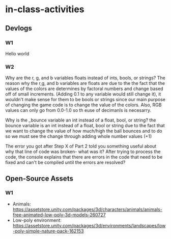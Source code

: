 # in-class-activities
## Devlogs
### W1
Hello world

### W2
Why are the r, g, and b variables floats instead of ints, bools, or strings?
The reason why the r,g, and b variables are floats are due to the the fact that the values of the colors are determines by factoral numbers and change based off of small increments. (Adding 0.1 to any variable would still change it), 
it wouldn't make sense for them to be bools or strings since our main purpose of changing the game code is to change the value of the colors. Also, RGB values can only go from 0.0-1.0 so th euse of decimanls is necesarry.

Why is the _bounce variable an int instead of a float, bool, or string?
the bounce variable is an int instead of a float, bool or string due to the fact that we want to change the value of how much/high the ball bounces and to do so we must see the change through adding whole number values (+1)

The error you got after Step X of Part 2 told you something useful about why that line of code was broken- what was it?
After trying to process the code, the console explains that there are errors in the code that need to be fixed and can't be compiled until the errors are resolved?

## Open-Source Assets
### W1
- Animals: https://assetstore.unity.com/packages/3d/characters/animals/animals-free-animated-low-poly-3d-models-260727 
- Low-poly environment: https://assetstore.unity.com/packages/3d/environments/landscapes/low-poly-simple-nature-pack-162153 